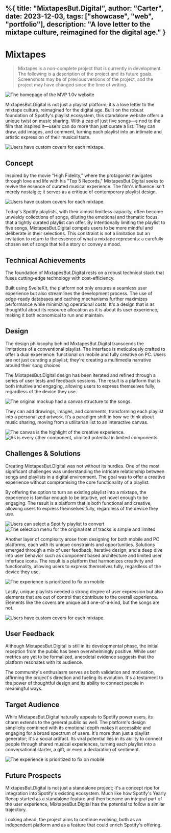 %{
    title: "MixtapesBut.Digital",
    author: "Carter",
    date: 2023-12-03,
    tags: ["showcase", "web", "portfolio"],
    description: "A love letter to the mixtape culture, reimagined for the digital age."
}
---

# Mixtapes

> Mixtapes is a non-complete project that is currently in development. The following is a description of the project and its future goals. Screenshots may be of previous versions of the project, and the project may have changed since the time of writing.

![The homepage of the MVP 1.0v website](https://cdn.ey.lc/projects/mixtapes/firefox_JFvocGu4dK.gif)

MixtapesBut.Digital is not just a playlist platform; it's a love letter to the mixtape culture, reimagined for the digital age. Built on the robust foundation of Spotify's playlist ecosystem, this standalone website offers a unique twist on music sharing. With a cap of just five songs—a nod to the film that inspired it—users can do more than just curate a list. They can draw, add images, and comment, turning each playlist into an intimate and artistic expression of their musical taste.

![Users have custom covers for each mixtape.](https://cdn.ey.lc/projects/mixtapes/firefox_imBE7X3hCU.gif)

## Concept

Inspired by the movie "High Fidelity," where the protagonist navigates through love and life with his "Top 5 Records," MixtapesBut.Digital seeks to revive the essence of curated musical experience. The film's influence isn't merely nostalgic; it serves as a critique of contemporary playlist design.

![Users have custom covers for each mixtape.](https://cdn.ey.lc/projects/mixtapes/firefox_WOOWT5luhE.gif)

Today's Spotify playlists, with their almost limitless capacity, often become unwieldy collections of songs, diluting the emotional and thematic focus that a tightly curated playlist can offer. By intentionally limiting the playlist to five songs, MixtapesBut.Digital compels users to be more mindful and deliberate in their selections. This constraint is not a limitation but an invitation to return to the essence of what a mixtape represents: a carefully chosen set of songs that tell a story or convey a mood.

## Technical Achievements

The foundation of MixtapesBut.Digital rests on a robust technical stack that fuses cutting-edge technology with cost-efficiency.

Built using SvelteKit, the platform not only ensures a seamless user experience but also streamlines the development process. The use of edge-ready databases and caching mechanisms further maximizes performance while minimizing operational costs. It's a design that is as thoughtful about its resource allocation as it is about its user experience, making it both economical to run and maintain.

## Design

The design philosophy behind MixtapesBut.Digital transcends the limitations of a conventional playlist. The interface is meticulously crafted to offer a dual experience: functional on mobile and fully creative on PC. Users are not just curating a playlist; they're creating a multimedia narrative around their song choices.

The MixtapesBut.Digital design has been iterated and refined through a series of user tests and feedback sessions. The result is a platform that is both intuitive and engaging, allowing users to express themselves fully, regardless of the device they use.

![The original mockup had a canvas structure to the songs.](https://cdn.ey.lc/projects/mixtapes/firefox_oVvpur9Syk.gif)

They can add drawings, images, and comments, transforming each playlist into a personalized artwork. It’s a paradigm shift in how we think about music sharing, moving from a utilitarian list to an interactive canvas.

![The canvas is the highlight of the creative experience.](https://cdn.ey.lc/projects/mixtapes/firefox_LD712Jeiix.gif)
![As is every other component, ulimited potential in limited components](https://cdn.ey.lc/projects/mixtapes/firefox_oBQP1E1HpP.gif)

## Challenges & Solutions

Creating MixtapesBut.Digital was not without its hurdles. One of the most significant challenges was understanding the intricate relationship between songs and playlists in a digital environment. The goal was to offer a creative experience without compromising the core functionality of a playlist.

By offering the option to turn an existing playlist into a mixtape, the experience is familiar enough to be intuitive, yet novel enough to be engaging. The result is a platform that is both functional and creative, allowing users to express themselves fully, regardless of the device they use.

![Users can select a Spotify playlist to convert](https://cdn.ey.lc/projects/mixtapes/firefox_tvvf8ftP5W.png)
![The selection menu for the original set of tracks is simple and limited](https://cdn.ey.lc/projects/mixtapes/JPEGView_SZXpZF3odp.png)

Another layer of complexity arose from designing for both mobile and PC platforms, each with its unique constraints and opportunities. Solutions emerged through a mix of user feedback, iterative design, and a deep dive into user behavior such as component based architecture and limited user inferface icons. The result is a platform that harmonizes creativity and functionality, allowing users to express themselves fully, regardless of the device they use.

![The experience is prioritized to fix on mobile](https://cdn.ey.lc/projects/mixtapes/firefox_sILPnNztT6.gif)

Lastly, unique playlists needed a strong degree of user expression but also elements that are out of control that contribute to the overall experience. Elements like the covers are unique and one-of-a-kind, but the songs are not.

![Users have custom covers for each mixtape.](https://cdn.ey.lc/projects/mixtapes/firefox_MuqB8eMQxv.gif)

## User Feedback

Although MixtapesBut.Digital is still in its developmental phase, the initial reception from the public has been overwhelmingly positive. While user metrics are yet to be formalized, anecdotal evidence suggests that the platform resonates with its audience.

The community's enthusiasm serves as both validation and motivation, affirming the project's direction and fueling its evolution. It's a testament to the power of thoughtful design and its ability to connect people in meaningful ways.

## Target Audience

While MixtapesBut.Digital naturally appeals to Spotify power users, its charm extends to the general public as well. The platform's design simplicity combined with its emotional depth makes it accessible and engaging for a broad spectrum of users. It's more than just a playlist generator; it's a social artifact. Its viral potential lies in its ability to connect people through shared musical experiences, turning each playlist into a conversational starter, a gift, or even a declaration of sentiment.

![The experience is prioritized to fix on mobile](https://cdn.ey.lc/projects/mixtapes/firefox_MLfv2cqBzw.png)

## Future Prospects

MixtapesBut.Digital is not just a standalone project; it's a concept ripe for integration into Spotify's existing ecosystem. Much like how Spotify's Yearly Recap started as a standalone feature and then became an integral part of the user experience, MixtapesBut.Digital has the potential to follow a similar trajectory.

Looking ahead, the project aims to continue evolving, both as an independent platform and as a feature that could enrich Spotify's offering.
